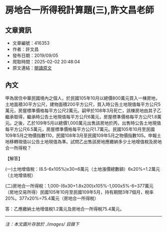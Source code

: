 # 房地合一所得稅計算題(三),許文昌老師

## 文章資訊
- 文章編號：416353
- 作者：許文昌
- 發布日期：2019/09/05
- 爬取時間：2025-02-02 20:48:04
- 原文連結：[閱讀原文](https://real-estate.get.com.tw/Columns/detail.aspx?no=416353)

## 內文
甲為居住中華民國境內之個人，於民國105年10月以總價800萬元買入一棟房地，土地面積30平方公尺，建物面積200平方公尺，買入時公告土地現值每平方公尺5萬元，房屋標準價格每平方公尺2萬元。嗣甲於108年3月死亡，該棟房地由其子乙繼承取得，繼承時公告土地現值每平方公尺6萬元，房屋標準價格每平方公尺1.8萬元。之後，乙於109年5月以總價1,000萬元出售該房地於丙，出售時公告土地現值每平方公尺6.5萬元，房屋標準價格每平方公尺1.7萬元。民國105年10月至民國109年5月之物價指數110，民國108年3月至民國109年5月之物價指數105。申報土地移轉現值以公告土地現值為準。試問乙出售該房地應繳納多少土地增值稅及房地合一所得稅？

【解答】

(一)土地增值稅：(6.5-6x105%)x30=6萬元（土地漲價總數額）6x20%=1.2萬元（土地增值稅）

(二)房地合一所得稅：1,000-(6x30+1.8x200)x105%-1,000x5%-6=377萬元（房地交易所得）民國105年10月至民國109年5月，持有期間3年7個月，稅率20%。377x20%=75.4萬元（房地合一所得稅）

答：乙應繳納土地增值稅1.2萬元及房地合一所得稅75.4萬元。

---
*注：本文圖片存放於 ./images/ 目錄下*
